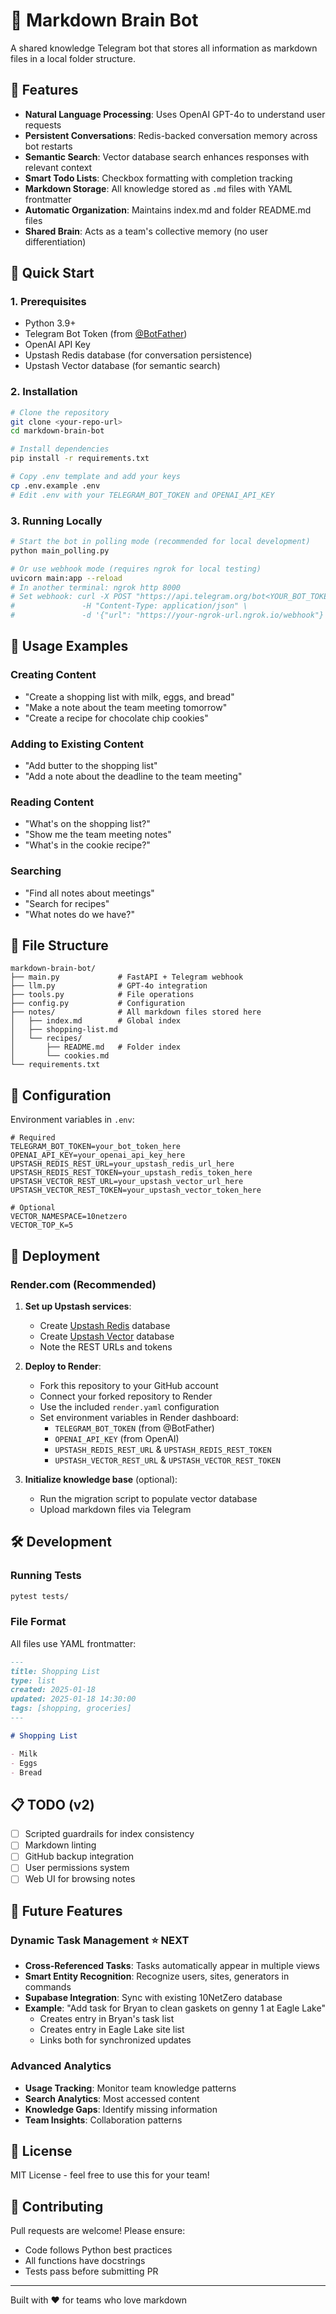 # 🧠 Markdown Brain Bot

A shared knowledge Telegram bot that stores all information as markdown files in a local folder structure.

## 🎯 Features

- **Natural Language Processing**: Uses OpenAI GPT-4o to understand user requests
- **Persistent Conversations**: Redis-backed conversation memory across bot restarts
- **Semantic Search**: Vector database search enhances responses with relevant context
- **Smart Todo Lists**: Checkbox formatting with completion tracking
- **Markdown Storage**: All knowledge stored as `.md` files with YAML frontmatter
- **Automatic Organization**: Maintains index.md and folder README.md files
- **Shared Brain**: Acts as a team's collective memory (no user differentiation)

## 🚀 Quick Start

### 1. Prerequisites

- Python 3.9+
- Telegram Bot Token (from [@BotFather](https://t.me/botfather))
- OpenAI API Key
- Upstash Redis database (for conversation persistence)
- Upstash Vector database (for semantic search)

### 2. Installation

```bash
# Clone the repository
git clone <your-repo-url>
cd markdown-brain-bot

# Install dependencies
pip install -r requirements.txt

# Copy .env template and add your keys
cp .env.example .env
# Edit .env with your TELEGRAM_BOT_TOKEN and OPENAI_API_KEY
```

### 3. Running Locally

```bash
# Start the bot in polling mode (recommended for local development)
python main_polling.py

# Or use webhook mode (requires ngrok for local testing)
uvicorn main:app --reload
# In another terminal: ngrok http 8000
# Set webhook: curl -X POST "https://api.telegram.org/bot<YOUR_BOT_TOKEN>/setWebhook" \
#               -H "Content-Type: application/json" \
#               -d '{"url": "https://your-ngrok-url.ngrok.io/webhook"}'
```

## 📝 Usage Examples

### Creating Content
- "Create a shopping list with milk, eggs, and bread"
- "Make a note about the team meeting tomorrow"
- "Create a recipe for chocolate chip cookies"

### Adding to Existing Content
- "Add butter to the shopping list"
- "Add a note about the deadline to the team meeting"

### Reading Content
- "What's on the shopping list?"
- "Show me the team meeting notes"
- "What's in the cookie recipe?"

### Searching
- "Find all notes about meetings"
- "Search for recipes"
- "What notes do we have?"

## 📂 File Structure

```
markdown-brain-bot/
├── main.py             # FastAPI + Telegram webhook
├── llm.py              # GPT-4o integration
├── tools.py            # File operations
├── config.py           # Configuration
├── notes/              # All markdown files stored here
│   ├── index.md        # Global index
│   ├── shopping-list.md
│   └── recipes/
│       ├── README.md   # Folder index
│       └── cookies.md
└── requirements.txt
```

## 🔧 Configuration

Environment variables in `.env`:

```env
# Required
TELEGRAM_BOT_TOKEN=your_bot_token_here
OPENAI_API_KEY=your_openai_api_key_here
UPSTASH_REDIS_REST_URL=your_upstash_redis_url_here
UPSTASH_REDIS_REST_TOKEN=your_upstash_redis_token_here
UPSTASH_VECTOR_REST_URL=your_upstash_vector_url_here
UPSTASH_VECTOR_REST_TOKEN=your_upstash_vector_token_here

# Optional
VECTOR_NAMESPACE=10netzero
VECTOR_TOP_K=5
```

## 🚢 Deployment

### Render.com (Recommended)

1. **Set up Upstash services**:
   - Create [Upstash Redis](https://upstash.com) database
   - Create [Upstash Vector](https://upstash.com/docs/vector) database
   - Note the REST URLs and tokens

2. **Deploy to Render**:
   - Fork this repository to your GitHub account
   - Connect your forked repository to Render
   - Use the included `render.yaml` configuration
   - Set environment variables in Render dashboard:
     - `TELEGRAM_BOT_TOKEN` (from @BotFather)
     - `OPENAI_API_KEY` (from OpenAI)
     - `UPSTASH_REDIS_REST_URL` & `UPSTASH_REDIS_REST_TOKEN`
     - `UPSTASH_VECTOR_REST_URL` & `UPSTASH_VECTOR_REST_TOKEN`

3. **Initialize knowledge base** (optional):
   - Run the migration script to populate vector database
   - Upload markdown files via Telegram

## 🛠️ Development

### Running Tests
```bash
pytest tests/
```

### File Format

All files use YAML frontmatter:

```markdown
---
title: Shopping List
type: list
created: 2025-01-18
updated: 2025-01-18 14:30:00
tags: [shopping, groceries]
---

# Shopping List

- Milk
- Eggs
- Bread
```

## 📋 TODO (v2)

- [ ] Scripted guardrails for index consistency
- [ ] Markdown linting
- [ ] GitHub backup integration
- [ ] User permissions system
- [ ] Web UI for browsing notes

## 🚀 Future Features

### Dynamic Task Management ⭐ NEXT
- **Cross-Referenced Tasks**: Tasks automatically appear in multiple views
- **Smart Entity Recognition**: Recognize users, sites, generators in commands
- **Supabase Integration**: Sync with existing 10NetZero database
- **Example**: "Add task for Bryan to clean gaskets on genny 1 at Eagle Lake"
  - Creates entry in Bryan's task list
  - Creates entry in Eagle Lake site list  
  - Links both for synchronized updates

### Advanced Analytics
- **Usage Tracking**: Monitor team knowledge patterns
- **Search Analytics**: Most accessed content
- **Knowledge Gaps**: Identify missing information
- **Team Insights**: Collaboration patterns

## 📄 License

MIT License - feel free to use this for your team!

## 🤝 Contributing

Pull requests are welcome! Please ensure:
- Code follows Python best practices
- All functions have docstrings
- Tests pass before submitting PR

---

Built with ❤️ for teams who love markdown